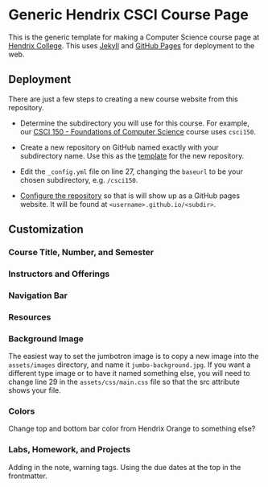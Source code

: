 # Generic Hendrix CSCI Course Page

This is the generic template for making a Computer Science course page at [Hendrix College](http://hendrix.edu). This uses [Jekyll](https://jekyllrb.com/) and [GitHub Pages](https://pages.github.com/) for deployment to the web.

## Deployment

There are just a few steps to creating a new course website from this repository.

* Determine the subdirectory you will use for this course. For example, our [CSCI 150 - Foundations of Computer Science](http://hendrix-cs.github.io/csci150) course uses `csci150`.

* Create a new repository on GitHub named exactly with your subdirectory name. Use this as the [template](https://docs.github.com/en/repositories/creating-and-managing-repositories/creating-a-repository-from-a-template) for the new repository.

* Edit the `_config.yml` file on line 27, changing the `baseurl` to be your chosen subdirectory, e.g. `/csci150`.

* [Configure the repository](https://docs.github.com/en/pages/getting-started-with-github-pages/configuring-a-publishing-source-for-your-github-pages-site) so that is will show up as a GitHub pages website. It will be found at `<username>.github.io/<subdir>`.

## Customization

### Course Title, Number, and Semester

### Instructors and Offerings

### Navigation Bar

### Resources



### Background Image

The easiest way to set the jumbotron image is to copy a new image into the `assets/images` directory, and name it `jumbo-background.jpg`. If you want a different type image or to have it named something else, you will need to change line 29 in the `assets/css/main.css` file so that the src attribute shows your file.

### Colors

Change top and bottom bar color from Hendrix Orange to something else?

### Labs, Homework, and Projects

Adding in the note, warning tags. Using the due dates at the top in the frontmatter.
